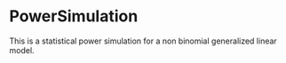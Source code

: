 PowerSimulation
===============

This is a statistical power simulation for a non binomial generalized linear model.
